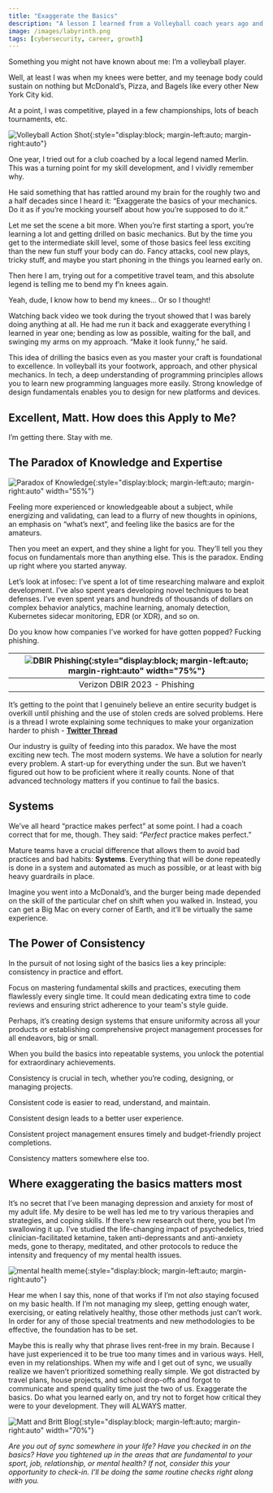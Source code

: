 ```yaml
---
title: "Exaggerate the Basics"
description: "A lesson I learned from a Volleyball coach years ago and how it applies to my career and my life"
image: /images/labyrinth.png
tags: [cybersecurity, career, growth]
---
```


Something you might not have known about me: I’m a volleyball player.

Well, at least I was when my knees were better, and my teenage body could sustain on nothing but McDonald’s, Pizza, and Bagels like every other New York City kid.

At a point, I was competitive, played in a few championships, lots of beach tournaments, etc.

![Volleyball Action Shot](/images/matt_britt_volleyball.JPG){:style="display:block; margin-left:auto; margin-right:auto"}

One year, I tried out for a club coached by a local legend named Merlin. This was a turning point for my skill development, and I vividly remember why.

He said something that has rattled around my brain for the roughly two and a half decades since I heard it: “Exaggerate the basics of your mechanics. Do it as if you’re mocking yourself about how you’re supposed to do it.”

Let me set the scene a bit more. When you’re first starting a sport, you’re learning a lot and getting drilled on basic mechanics. But by the time you get to the intermediate skill level, some of those basics feel less exciting than the new fun stuff your body can do. Fancy attacks, cool new plays, tricky stuff, and maybe you start phoning in the things you learned early on.

Then here I am, trying out for a competitive travel team, and this absolute legend is telling me to bend my f’n knees again.

Yeah, dude, I know how to bend my knees… Or so I thought!

Watching back video we took during the tryout showed that I was barely doing anything at all. He had me run it back and exaggerate everything I learned in year one; bending as low as possible, waiting for the ball, and swinging my arms on my approach. “Make it look funny,” he said.

This idea of drilling the basics even as you master your craft is foundational to excellence. In volleyball its your footwork, approach, and other physical mechanics. In tech, a deep understanding of programming principles allows you to learn new programming languages more easily. Strong knowledge of design fundamentals enables you to design for new platforms and devices.

## Excellent, Matt. How does this Apply to Me?

I’m getting there. Stay with me.

## **The Paradox of Knowledge and Expertise**

![Paradox of Knowledge](/images/paradox_of_knowledge.png){:style="display:block; margin-left:auto; margin-right:auto" width="55%"}

Feeling more experienced or knowledgeable about a subject, while energizing and validating, can lead to a flurry of new thoughts in opinions, an emphasis on “what’s next”, and feeling like the basics are for the amateurs.

Then you meet an expert, and they shine a light for you. They’ll tell you they focus on fundamentals more than anything else. This is the paradox. Ending up right where you started anyway.

Let’s look at infosec: I’ve spent a lot of time researching malware and exploit development. I’ve also spent years developing novel techniques to beat defenses. I’ve even spent years and hundreds of thousands of dollars on complex behavior analytics, machine learning, anomaly detection, Kubernetes sidecar monitoring, EDR (or XDR), and so on.

Do you know how companies I’ve worked for have gotten popped? Fucking phishing.

| ![DBIR Phishing](/images/DBIR_phishing.png){:style="display:block; margin-left:auto; margin-right:auto" width="75%"} |
| :------------------------------------------------------------------------------------------------------------------: |
|                                             Verizon DBIR 2023 - Phishing                                             |

It’s getting to the point that I genuinely believe an entire security budget is overkill until phishing and the use of stolen creds are solved problems. Here is a thread I wrote explaining some techniques to make your organization harder to phish - **[Twitter Thread](https://twitter.com/mattjay/status/1642601856277856265?s=20)**

Our industry is guilty of feeding into this paradox. We have the most exciting new tech. The most modern systems. We have a solution for nearly every problem. A start-up for everything under the sun. But we haven’t figured out how to be proficient where it really counts. None of that advanced technology matters if you continue to fail the basics.

## Systems

We’ve all heard “practice makes perfect” at some point. I had a coach correct that for me, though. They said: “_Perfect_ practice makes perfect.”

Mature teams have a crucial difference that allows them to avoid bad practices and bad habits: **Systems**. Everything that will be done repeatedly is done in a system and automated as much as possible, or at least with big heavy guardrails in place.

Imagine you went into a McDonald’s, and the burger being made depended on the skill of the particular chef on shift when you walked in. Instead, you can get a Big Mac on every corner of Earth, and it’ll be virtually the same experience.

## **The Power of Consistency**

In the pursuit of not losing sight of the basics lies a key principle: consistency in practice and effort.

Focus on mastering fundamental skills and practices, executing them flawlessly every single time. It could mean dedicating extra time to code reviews and ensuring strict adherence to your team's style guide.

Perhaps, it’s creating design systems that ensure uniformity across all your products or establishing comprehensive project management processes for all endeavors, big or small.

When you build the basics into repeatable systems, you unlock the potential for extraordinary achievements.

Consistency is crucial in tech, whether you’re coding, designing, or managing projects.

Consistent code is easier to read, understand, and maintain.

Consistent design leads to a better user experience.

Consistent project management ensures timely and budget-friendly project completions.

Consistency matters somewhere else too.

## **Where exaggerating the basics matters most**

It’s no secret that I’ve been managing depression and anxiety for most of my adult life. My desire to be well has led me to try various therapies and strategies, and coping skills. If there’s new research out there, you bet I’m swallowing it up. I’ve studied the life-changing impact of psychedelics, tried clinician-facilitated ketamine, taken anti-depressants and anti-anxiety meds, gone to therapy, meditated, and other protocols to reduce the intensity and frequency of my mental health issues.

![mental health meme](/images/mental%20health%20meme.jpeg){:style="display:block; margin-left:auto; margin-right:auto"}

Hear me when I say this, none of that works if I’m not _also_ staying focused on my basic health. If I’m not managing my sleep, getting enough water, exercising, or eating relatively healthy, those other methods just can’t work. In order for any of those special treatments and new methodologies to be effective, the foundation has to be set.

Maybe this is really why that phrase lives rent-free in my brain. Because I have just experienced it to be true too many times and in various ways. Hell, even in my relationships. When my wife and I get out of sync, we usually realize we haven’t prioritized something really simple. We got distracted by travel plans, house projects, and school drop-offs and forgot to communicate and spend quality time just the two of us. Exaggerate the basics. Do what you learned early on, and try not to forget how critical they were to your development. They will ALWAYS matter.

![Matt and Britt Blog](/images/matt_britt_blog.JPG){:style="display:block; margin-left:auto; margin-right:auto" width="70%"}

_Are you out of sync somewhere in your life? Have you checked in on the basics? Have you tightened up in the areas that are fundamental to your sport, job, relationship, or mental health? If not, consider this your opportunity to check-in. I’ll be doing the same routine checks right along with you._

